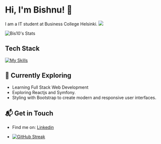 # Hi, I'm Bishnu! 👋

I am a IT student at Business College Helsinki.
![](https://komarev.com/ghpvc/?username=Bis10)

![Bis10's Stats](https://github-readme-stats.vercel.app/api?username=Bis10&theme=vue-dark&show_icons=true&hide_border=true&count_private=true)

## Tech Stack
[![My Skills](https://skillicons.dev/icons?i=js,html,css,symfony,mysql)](https://skillicons.dev)

## 🌱 Currently Exploring

  - Learning Full Stack Web Development
  - Exploring Reactjs and Symfony.
  - Styling with Bootstrap to create modern and responsive user interfaces.


## 📬 Get in Touch

- Find me on: [Linkedin](https://www.linkedin.com/in/bishnu-suyel)

- [![GitHub Streak](https://streak-stats.demolab.com/?user=Bis10)](https://git.io/streak-stats)
